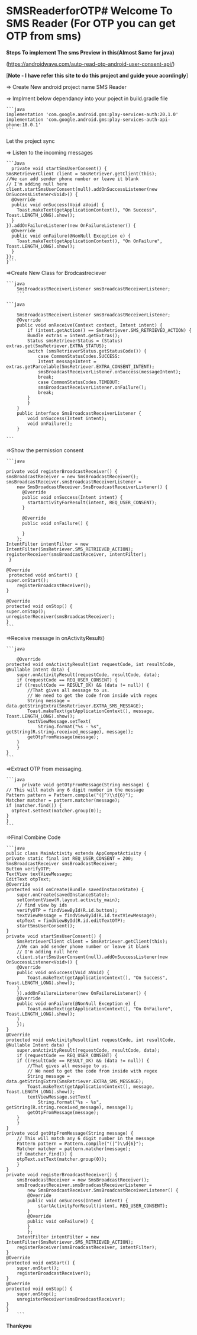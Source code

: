 # SMSReaderforOTP# Welcome To SMS Reader (For OTP you can get OTP from sms)

**Steps To implement The sms Preview in this(Almost Same for java)**

(https://androidwave.com/auto-read-otp-android-user-consent-api/)

[**Note - I have refer this site to do this project and guide youe acordingly**] 


=> Create New android project name SMS Reader

=> Implment below dependancy into your poject in build.gradle file

    ```java
    implementation 'com.google.android.gms:play-services-auth:20.1.0'
    implementation 'com.google.android.gms:play-services-auth-api-phone:18.0.1'
    ```

Let the project sync

=> Listen to the incoming messages

    ```Java
      private void startSmsUserConsent() {
    SmsRetrieverClient client = SmsRetriever.getClient(this);
    //We can add sender phone number or leave it blank
    // I'm adding null here
    client.startSmsUserConsent(null).addOnSuccessListener(new OnSuccessListener<Void>() {
      @Override
      public void onSuccess(Void aVoid) {
        Toast.makeText(getApplicationContext(), "On Success", Toast.LENGTH_LONG).show();
      }
    }).addOnFailureListener(new OnFailureListener() {
      @Override
      public void onFailure(@NonNull Exception e) {
        Toast.makeText(getApplicationContext(), "On OnFailure", Toast.LENGTH_LONG).show();
      }
    });
    }```

=>Create New Class for Brodcastreciever

    ```java
        SmsBroadcastReceiverListener smsBroadcastReceiverListener;
        ```

    ```java

        SmsBroadcastReceiverListener smsBroadcastReceiverListener;
        @Override
        public void onReceive(Context context, Intent intent) {
            if (intent.getAction() == SmsRetriever.SMS_RETRIEVED_ACTION) {
            Bundle extras = intent.getExtras();
            Status smsRetrieverStatus = (Status) extras.get(SmsRetriever.EXTRA_STATUS);
            switch (smsRetrieverStatus.getStatusCode()) {
                case CommonStatusCodes.SUCCESS:
                Intent messageIntent = extras.getParcelable(SmsRetriever.EXTRA_CONSENT_INTENT);
                smsBroadcastReceiverListener.onSuccess(messageIntent);
                break;
                case CommonStatusCodes.TIMEOUT:
                smsBroadcastReceiverListener.onFailure();
                break;
            }
            }
        }
        public interface SmsBroadcastReceiverListener {
            void onSuccess(Intent intent);
            void onFailure();
        }
    
    ```

=>Show the permission consent

    ```java

    private void registerBroadcastReceiver() {
    smsBroadcastReceiver = new SmsBroadcastReceiver();
    smsBroadcastReceiver.smsBroadcastReceiverListener =
        new SmsBroadcastReceiver.SmsBroadcastReceiverListener() {
          @Override
          public void onSuccess(Intent intent) {
            startActivityForResult(intent, REQ_USER_CONSENT);
          }

          @Override
          public void onFailure() {

          }
        };
    IntentFilter intentFilter = new IntentFilter(SmsRetriever.SMS_RETRIEVED_ACTION);
    registerReceiver(smsBroadcastReceiver, intentFilter);
     }

    @Override
     protected void onStart() {
    super.onStart();
        registerBroadcastReceiver();
    }

    @Override
    protected void onStop() {
    super.onStop();
    unregisterReceiver(smsBroadcastReceiver);
    }
    ```

=>Receive message in onActivityResult()

    ```java

        @Override
    protected void onActivityResult(int requestCode, int resultCode, @Nullable Intent data) {
        super.onActivityResult(requestCode, resultCode, data);
        if (requestCode == REQ_USER_CONSENT) {
        if ((resultCode == RESULT_OK) && (data != null)) {
            //That gives all message to us.
            // We need to get the code from inside with regex
            String message = data.getStringExtra(SmsRetriever.EXTRA_SMS_MESSAGE);
            Toast.makeText(getApplicationContext(), message, Toast.LENGTH_LONG).show();
            textViewMessage.setText(
                String.format("%s - %s", getString(R.string.received_message), message));
            getOtpFromMessage(message);
        }
        }
    }
    ```
=>Extract OTP from messaging.

    ```java
          private void getOtpFromMessage(String message) {
    // This will match any 6 digit number in the message
    Pattern pattern = Pattern.compile("(|^)\\d{6}");
    Matcher matcher = pattern.matcher(message);
    if (matcher.find()) {
      otpText.setText(matcher.group(0));
    }
    }
    ```

=>Final Combine Code

    ```java
    public class MainActivity extends AppCompatActivity {
    private static final int REQ_USER_CONSENT = 200;
    SmsBroadcastReceiver smsBroadcastReceiver;
    Button verifyOTP;
    TextView textViewMessage;
    EditText otpText;
    @Override
    protected void onCreate(Bundle savedInstanceState) {
        super.onCreate(savedInstanceState);
        setContentView(R.layout.activity_main);
        // find view by ids
        verifyOTP = findViewById(R.id.button);
        textViewMessage = findViewById(R.id.textViewMessage);
        otpText = findViewById(R.id.editTextOTP);
        startSmsUserConsent();
    }
    private void startSmsUserConsent() {
        SmsRetrieverClient client = SmsRetriever.getClient(this);
        //We can add sender phone number or leave it blank
        // I'm adding null here
        client.startSmsUserConsent(null).addOnSuccessListener(new OnSuccessListener<Void>() {
        @Override
        public void onSuccess(Void aVoid) {
            Toast.makeText(getApplicationContext(), "On Success", Toast.LENGTH_LONG).show();
        }
        }).addOnFailureListener(new OnFailureListener() {
        @Override
        public void onFailure(@NonNull Exception e) {
            Toast.makeText(getApplicationContext(), "On OnFailure", Toast.LENGTH_LONG).show();
        }
        });
    }
    @Override
    protected void onActivityResult(int requestCode, int resultCode, @Nullable Intent data) {
        super.onActivityResult(requestCode, resultCode, data);
        if (requestCode == REQ_USER_CONSENT) {
        if ((resultCode == RESULT_OK) && (data != null)) {
            //That gives all message to us.
            // We need to get the code from inside with regex
            String message = data.getStringExtra(SmsRetriever.EXTRA_SMS_MESSAGE);
            Toast.makeText(getApplicationContext(), message, Toast.LENGTH_LONG).show();
            textViewMessage.setText(
                String.format("%s - %s", getString(R.string.received_message), message));
            getOtpFromMessage(message);
        }
        }
    }
    private void getOtpFromMessage(String message) {
        // This will match any 6 digit number in the message
        Pattern pattern = Pattern.compile("(|^)\\d{6}");
        Matcher matcher = pattern.matcher(message);
        if (matcher.find()) {
        otpText.setText(matcher.group(0));
        }
    }
    private void registerBroadcastReceiver() {
        smsBroadcastReceiver = new SmsBroadcastReceiver();
        smsBroadcastReceiver.smsBroadcastReceiverListener =
            new SmsBroadcastReceiver.SmsBroadcastReceiverListener() {
            @Override
            public void onSuccess(Intent intent) {
                startActivityForResult(intent, REQ_USER_CONSENT);
            }
            @Override
            public void onFailure() {
            }
            };
        IntentFilter intentFilter = new IntentFilter(SmsRetriever.SMS_RETRIEVED_ACTION);
        registerReceiver(smsBroadcastReceiver, intentFilter);
    }
    @Override
    protected void onStart() {
        super.onStart();
        registerBroadcastReceiver();
    }
    @Override
    protected void onStop() {
        super.onStop();
        unregisterReceiver(smsBroadcastReceiver);
    }
    }
        ```

**Thankyou**
